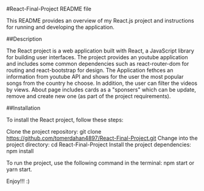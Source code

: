 #React-Final-Project README file


This README provides an overview of my React.js project and instructions for running and developing the application.




##Description

The React project is a web application built with React, a JavaScript library for building user interfaces. The project provides an youtube application and includes some common dependencies such as react-router-dom for routing and react-bootstrap for design.
The Application fethces an information from youtube API and shows for the user the most popular songs from the country he choose. In addition, the user can filter the videos by views.
About page includes cards as a "sponsers" which can be update, remove and create new one (as part of the project requirements).

##Installation

To install the React project, follow these steps:

Clone the project repository: git clone https://github.com/tomerdahan4897/React-Final-Project.git
Change into the project directory: cd React-Final-Project
Install the project dependencies: npm install


To run the project, use the following command in the terminal:
npm start or yarn start.


Enjoy!!! :)


